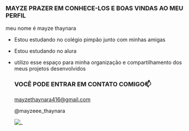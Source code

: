 ### MAYZE PRAZER EM CONHECE-LOS E BOAS VINDAS AO MEU PERFIL

meu nome é mayze thaynara

- Estou estudando no colégio pimpão junto com minhas amigas
- Estou estudando no alura
- utilizo esse espaço para minha organização e compartilhamento dos meus
  projetos desenvolvidos

  ### VOCÊ PODE ENTRAR EM CONTATO COMIGO📫

  mayzethaynara416@gmail.com

  @mayzeee_thaynara

  ![_](https://media1.tenor.com/m/_t0sHU9OPmsAAAAC/-.gif)
